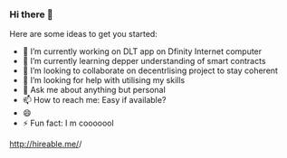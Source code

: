 ### Hi there 👋


Here are some ideas to get you started:

- 🔭 I’m currently working on DLT app on Dfinity Internet computer
- 🌱 I’m currently learning depper understanding of smart contracts
- 👯 I’m looking to collaborate on decentrlising project to stay coherent
- 🤔 I’m looking for help with utilising my skills
- 💬 Ask me about anything but personal
- 📫 How to reach me: Easy if available?
- 😄 
- ⚡ Fun fact: I m cooooool











http://hireable.me/<adylitto>/<style>
[![Is <adylitto> available for hire?](http://hireable.me/<adylitto>)](http://hireable.me/p/<adylitto>)
  
<a href="http://hireable.me/p/<adylitto>">
  <img src="http://hireable.me/<adylitto>" alt="Is <adylitto> available for hire?" />
</a>

